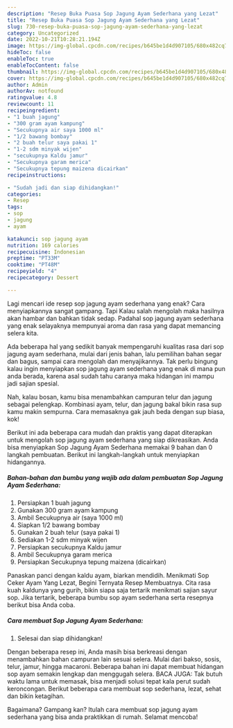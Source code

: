 ```yaml
---
description: "Resep Buka Puasa Sop Jagung Ayam Sederhana yang Lezat"
title: "Resep Buka Puasa Sop Jagung Ayam Sederhana yang Lezat"
slug: 730-resep-buka-puasa-sop-jagung-ayam-sederhana-yang-lezat
category: Uncategorized
date: 2022-10-21T10:28:21.194Z
image: https://img-global.cpcdn.com/recipes/b645be1d4d907105/680x482cq70/sop-jagung-ayam-sederhana-foto-resep-utama.jpg
hideToc: false
enableToc: true
enableTocContent: false
thumbnail: https://img-global.cpcdn.com/recipes/b645be1d4d907105/680x482cq70/sop-jagung-ayam-sederhana-foto-resep-utama.jpg
cover: https://img-global.cpcdn.com/recipes/b645be1d4d907105/680x482cq70/sop-jagung-ayam-sederhana-foto-resep-utama.jpg
author: Admin
authorAv: notfound
ratingvalue: 4.8
reviewcount: 11
recipeingredient:
- "1 buah jagung"
- "300 gram ayam kampung"
- "Secukupnya air saya 1000 ml"
- "1/2 bawang bombay"
- "2 buah telur saya pakai 1"
- "1-2 sdm minyak wijen"
- "secukupnya Kaldu jamur"
- "Secukupnya garam merica"
- "Secukupnya tepung maizena dicairkan"
recipeinstructions:

- "Sudah jadi dan siap dihidangkan!"
categories:
- Resep
tags:
- sop
- jagung
- ayam

katakunci: sop jagung ayam 
nutrition: 169 calories
recipecuisine: Indonesian
preptime: "PT33M"
cooktime: "PT48M"
recipeyield: "4"
recipecategory: Dessert

---
```



Lagi mencari ide resep sop jagung ayam sederhana yang enak? Cara menyiapkannya sangat gampang. Tapi Kalau salah mengolah maka hasilnya akan hambar dan bahkan tidak sedap. Padahal sop jagung ayam sederhana yang enak selayaknya mempunyai aroma dan rasa yang dapat memancing selera kita.


Ada beberapa hal yang sedikit banyak mempengaruhi kualitas rasa dari sop jagung ayam sederhana, mulai dari jenis bahan, lalu pemilihan bahan segar dan bagus, sampai cara mengolah dan menyajikannya. Tak perlu bingung kalau ingin menyiapkan sop jagung ayam sederhana yang enak di mana pun anda berada, karena asal sudah tahu caranya maka hidangan ini mampu jadi sajian spesial.

Nah, kalau bosan, kamu bisa menambahkan campuran telur dan jagung sebagai pelengkap. Kombinasi ayam, telur, dan jagung bakal bikin rasa sup kamu makin sempurna. Cara memasaknya gak jauh beda dengan sup biasa, kok!


Berikut ini ada beberapa cara mudah dan praktis yang dapat diterapkan untuk mengolah sop jagung ayam sederhana yang siap dikreasikan. Anda bisa menyiapkan Sop Jagung Ayam Sederhana memakai 9 bahan dan 0 langkah pembuatan. Berikut ini langkah-langkah untuk menyiapkan hidangannya.

<!--inarticleads1-->

##### Bahan-bahan dan bumbu yang wajib ada dalam pembuatan Sop Jagung Ayam Sederhana:

1. Persiapkan 1 buah jagung
1. Gunakan 300 gram ayam kampung
1. Ambil Secukupnya air (saya 1000 ml)
1. Siapkan 1/2 bawang bombay
1. Gunakan 2 buah telur (saya pakai 1)
1. Sediakan 1-2 sdm minyak wijen
1. Persiapkan secukupnya Kaldu jamur
1. Ambil Secukupnya garam merica
1. Persiapkan Secukupnya tepung maizena (dicairkan)


Panaskan panci dengan kaldu ayam, biarkan mendidih. Menikmati Sop Ceker Ayam Yang Lezat, Begini Ternyata Resep Membuatnya. Cita rasa kuah kaldunya yang gurih, bikin siapa saja tertarik menikmati sajian sayur sop. Jika tertarik, beberapa bumbu sop ayam sederhana serta resepnya berikut bisa Anda coba. 

<!--inarticleads2-->

##### Cara membuat Sop Jagung Ayam Sederhana:


1. Selesai dan siap dihidangkan!

Dengan beberapa resep ini, Anda masih bisa berkreasi dengan menambahkan bahan campuran lain sesuai selera. Mulai dari bakso, sosis, telur, jamur, hingga macaroni. Beberapa bahan ini dapat membuat hidangan sop ayam semakin lengkap dan menggugah selera. BACA JUGA: Tak butuh waktu lama untuk memasak, bisa menjadi solusi tepat kala perut sudah keroncongan. Berikut beberapa cara membuat sop sederhana, lezat, sehat dan bikin ketagihan. 

Bagaimana? Gampang kan? Itulah cara membuat sop jagung ayam sederhana yang bisa anda praktikkan di rumah. Selamat mencoba!
